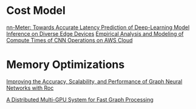 # Cost Model
[nn-Meter: Towards Accurate Latency Prediction of Deep-Learning Model Inference on Diverse Edge Devices](https://air.tsinghua.edu.cn/Uploads/UEditor/Files/20210709/6376145008525256118804429.pdf)
[Empirical Analysis and Modeling of Compute Times of CNN Operations on AWS Cloud](https://ieeexplore.ieee.org/abstract/document/9251263)

# Memory Optimizations
[Improving the Accuracy, Scalability, and Performance of Graph Neural Networks with Roc](https://cs.stanford.edu/~zhihao/papers/mlsys20.pdf)

[A Distributed Multi-GPU System for Fast Graph Processing](http://www.vldb.org/pvldb/vol11/p297-jia.pdf)
